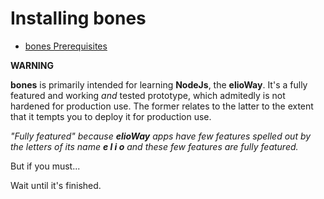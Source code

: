 # Installing bones

- [bones Prerequisites](/eliobones/bones/prerequisites.html)

**WARNING**

**bones** is primarily intended for learning **NodeJs**, the **elioWay**. It's a fully featured and working _and_ tested prototype, which admitedly is not hardened for production use. The former relates to the latter to the extent that it tempts you to deploy it for production use.

_"Fully featured" because **elioWay** apps have few features spelled out by the letters of its name **e l i o** and these few features are fully featured._

But if you must...

Wait until it's finished.
